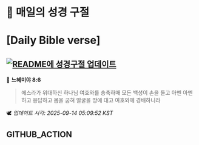 # 🙏 매일의 성경 구절
# [Daily Bible verse]
## [![README에 성경구절 업데이트](https://github.com/DONGSUKA/first_test/actions/workflows/update-readme-bible.yml/badge.svg)](https://github.com/DONGSUKA/first_test/actions/workflows/update-readme-bible.yml)
<!-- START_BIBLE_VERSE -->
📖 **느헤미야 8:6**
> 에스라가 위대하신 하나님 여호와를 송축하매 모든 백성이 손을 들고 아멘 아멘 하고 응답하고 몸을 굽혀 얼굴을 땅에 대고 여호와께 경배하니라

🕊️ _업데이트 시각: 2025-09-14 05:09:52 KST_
  <!-- END_BIBLE_VERSE -->
## GITHUB_ACTION
